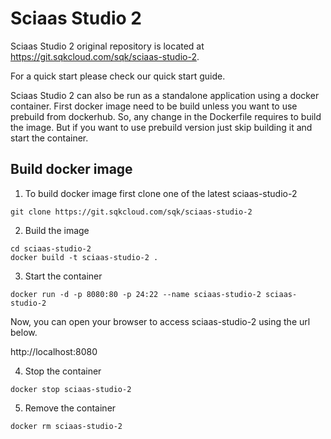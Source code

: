 Sciaas Studio 2
========
Sciaas Studio 2 original repository is located at https://git.sqkcloud.com/sqk/sciaas-studio-2.

For a quick start please check our quick start guide.

Sciaas Studio 2 can also be run as a standalone application using a docker container.
First docker image need to be build unless you want to use prebuild from dockerhub. So, any change in the Dockerfile requires to build the image. But if you want to use prebuild version just skip building it and start the container.

Build docker image
---------

1. To build docker image first clone one of the latest sciaas-studio-2

```
git clone https://git.sqkcloud.com/sqk/sciaas-studio-2
```

2. Build the image
```
cd sciaas-studio-2
docker build -t sciaas-studio-2 .
```

3. Start the container
```
docker run -d -p 8080:80 -p 24:22 --name sciaas-studio-2 sciaas-studio-2
```

Now, you can open your browser to access sciaas-studio-2 using the url below.

http://localhost:8080

4. Stop the container
```
docker stop sciaas-studio-2
```

5. Remove the container
```
docker rm sciaas-studio-2
```
